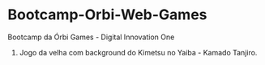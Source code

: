 # Bootcamp-Orbi-Web-Games
Bootcamp da Órbi Games - Digital Innovation One

1. Jogo da velha com background do Kimetsu no Yaiba - Kamado Tanjiro.

